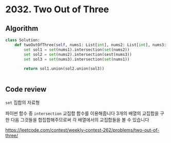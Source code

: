 # 2032. Two Out of Three

## Algorithm
```py
class Solution:
	def twoOutOfThree(self, nums1: List[int], nums2: List[int], nums3: List[int]) -> List[int]:
		set sol1 = set(nums1).intersection(set(nums2))
        set sol2 = set(nums2).intersection(sest(nums3))
        set sol3 = set(nums3).intersection(set(nums1))
        
        return sol1.union(sol2.union(sol3))
        
```

## Code review
`set` 집합의 자료형

파이썬 함수 중 `intersection` 교집합 함수를 이용해줍니다 
3개의 배열의 교집합을 구한 다음 그것들을 합집합해주므로써 각 배열에서의 교집합들을 볼 수 있습니다 

https://leetcode.com/contest/weekly-contest-262/problems/two-out-of-three/
